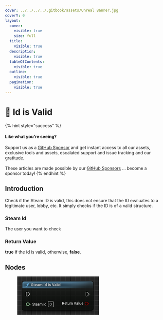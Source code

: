```yaml
---
cover: ../../../../.gitbook/assets/Unreal Banner.jpg
coverY: 0
layout:
  cover:
    visible: true
    size: full
  title:
    visible: true
  description:
    visible: true
  tableOfContents:
    visible: true
  outline:
    visible: true
  pagination:
    visible: true
---
```


# 🔵 Id is Valid

{% hint style="success" %}
#### Like what you're seeing?

Support us as a [GitHub Sponsor](../../../../become-a-sponsor/) and get instant access to all our assets, exclusive tools and assets, escalated support and issue tracking and our gratitude.\
\
These articles are made possible by our [GitHub Sponsors](../../../../become-a-sponsor/) ... become a sponsor today!
{% endhint %}

## Introduction

Check if the Steam ID is valid, this does not ensure that the ID evaluates to a legitimate user, lobby, etc. It simply checks if the ID is of a valid structure.

### Steam Id

The user you want to check

### Return Value

**true** if the id is valid, otherwise, **false**.

## Nodes

<figure><img src="../../../../.gitbook/assets/image (384).png" alt=""><figcaption></figcaption></figure>

